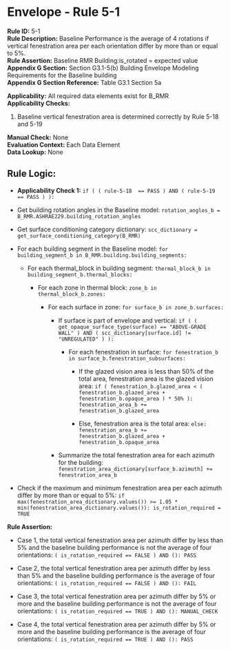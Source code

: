 
# Envelope - Rule 5-1  

**Rule ID:** 5-1  
**Rule Description:** Baseline Performance is the average of 4 rotations if vertical fenestration area per each orientation differ by more than or equal to 5%.  
**Rule Assertion:** Baseline RMR Building:is_rotated = expected value  
**Appendix G Section:** Section G3.1-5(b) Building Envelope Modeling Requirements for the Baseline building  
**Appendix G Section Reference:** Table G3.1 Section 5a  

**Applicability:** All required data elements exist for B_RMR  
**Applicability Checks:**  

  1. Baseline vertical fenestration area is determined correctly by Rule 5-18 and 5-19  

**Manual Check:** None  
**Evaluation Context:** Each Data Element  
**Data Lookup:** None  

## Rule Logic:  

- **Applicability Check 1:** ```if ( ( rule-5-18  == PASS ) AND ( rule-5-19 == PASS ) ):```  

- Get building rotation angles in the Baseline model: ```rotation_angles_b = B_RMR.ASHRAE229.building_rotation_angles```  

- Get surface conditioning category dictionary: ```scc_dictionary = get_surface_conditioning_category(B_RMR)```  

- For each building segment in the Baseline model: ```for building_segment_b in B_RMR.building.building_segments:```  

  - For each thermal_block in building segment: ```thermal_block_b in building_segment_b.thermal_blocks:```  
  
    - For each zone in thermal block: ```zone_b in thermal_block_b.zones:```  

      - For each surface in zone: ```for surface_b in zone_b.surfaces:```  

        - If surface is part of envelope and vertical: ```if ( ( get_opaque_surface_type(surface) == "ABOVE-GRADE WALL" ) AND ( scc_dictionary[surface.id] != "UNREGULATED" ) ):```  

          - For each fenestration in surface: ```for fenestration_b in surface_b.fenestration_subsurfaces:```  

            - If the glazed vision area is less than 50% of the total area, fenestration area is the glazed vision area: ```if ( fenestration_b.glazed_area < ( fenestration_b.glazed_area + fenestration_b.opaque_area ) * 50% ): fenestration_area_b += fenestration_b.glazed_area```  

            - Else, fenestration area is the total area: ```else: fenestration_area_b += fenestration_b.glazed_area + fenestration_b.opaque_area```  

        - Summarize the total fenestration area for each azimuth for the building:  ```fenestration_area_dictionary[surface_b.azimuth] += fenestration_area_b```  

- Check if the maximum and minimum fenestration area per each azimuth differ by more than or equal to 5%: ```if max(fenestration_area_dictionary.values()) >= 1.05 * min(fenestration_area_dictionary.values()): is_rotation_required = TRUE```  

**Rule Assertion:** 

- Case 1, the total vertical fenestration area per azimuth differ by less than 5% and the baseline building performance is not the average of four orientations: ```( is_rotation_required == FALSE ) AND (): PASS```  

- Case 2, the total vertical fenestration area per azimuth differ by less than 5% and the baseline building performance is the average of four orientations: ```( is_rotation_required == FALSE ) AND (): FAIL```  

- Case 3, the total vertical fenestration area per azimuth differ by 5% or more and the baseline building performance is not the average of four orientations: ```( is_rotation_required == TRUE ) AND (): MANUAL_CHECK```  

- Case 4, the total vertical fenestration area per azimuth differ by 5% or more and the baseline building performance is the average of four orientations: ```( is_rotation_required == TRUE ) AND (): PASS```  

